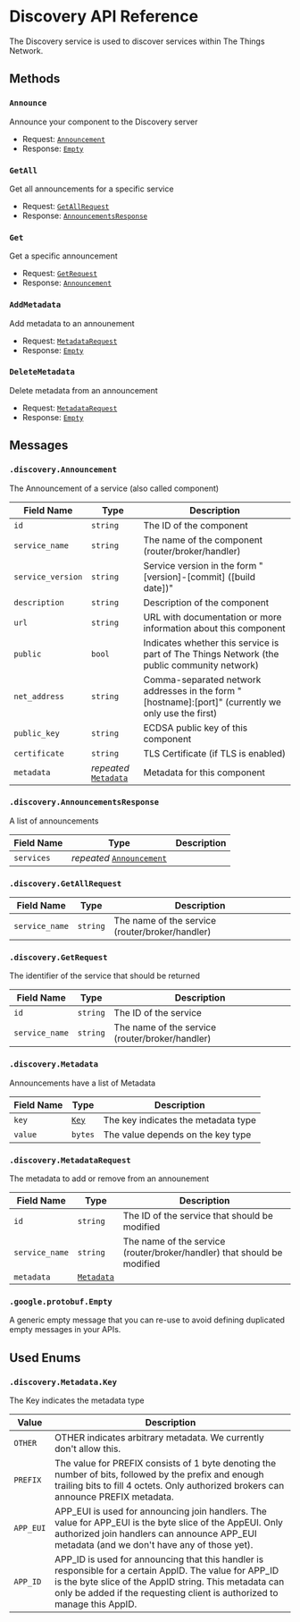 # Discovery API Reference

The Discovery service is used to discover services within The Things Network.

## Methods

### `Announce`

Announce your component to the Discovery server

- Request: [`Announcement`](#discoveryannouncement)
- Response: [`Empty`](#discoveryannouncement)

### `GetAll`

Get all announcements for a specific service

- Request: [`GetAllRequest`](#discoverygetallrequest)
- Response: [`AnnouncementsResponse`](#discoverygetallrequest)

### `Get`

Get a specific announcement

- Request: [`GetRequest`](#discoverygetrequest)
- Response: [`Announcement`](#discoverygetrequest)

### `AddMetadata`

Add metadata to an announement

- Request: [`MetadataRequest`](#discoverymetadatarequest)
- Response: [`Empty`](#discoverymetadatarequest)

### `DeleteMetadata`

Delete metadata from an announcement

- Request: [`MetadataRequest`](#discoverymetadatarequest)
- Response: [`Empty`](#discoverymetadatarequest)

## Messages

### `.discovery.Announcement`

The Announcement of a service (also called component)

| Field Name | Type | Description |
| ---------- | ---- | ----------- |
| `id` | `string` | The ID of the component |
| `service_name` | `string` | The name of the component (router/broker/handler) |
| `service_version` | `string` | Service version in the form "[version]-[commit] ([build date])" |
| `description` | `string` | Description of the component |
| `url` | `string` | URL with documentation or more information about this component |
| `public` | `bool` | Indicates whether this service is part of The Things Network (the public community network) |
| `net_address` | `string` | Comma-separated network addresses in the form "[hostname]:[port]" (currently we only use the first) |
| `public_key` | `string` | ECDSA public key of this component |
| `certificate` | `string` | TLS Certificate (if TLS is enabled) |
| `metadata` | _repeated_ [`Metadata`](#discoverymetadata) | Metadata for this component |

### `.discovery.AnnouncementsResponse`

A list of announcements

| Field Name | Type | Description |
| ---------- | ---- | ----------- |
| `services` | _repeated_ [`Announcement`](#discoveryannouncement) |  |

### `.discovery.GetAllRequest`

| Field Name | Type | Description |
| ---------- | ---- | ----------- |
| `service_name` | `string` | The name of the service (router/broker/handler) |

### `.discovery.GetRequest`

The identifier of the service that should be returned

| Field Name | Type | Description |
| ---------- | ---- | ----------- |
| `id` | `string` | The ID of the service |
| `service_name` | `string` | The name of the service (router/broker/handler) |

### `.discovery.Metadata`

Announcements have a list of Metadata

| Field Name | Type | Description |
| ---------- | ---- | ----------- |
| `key` | [`Key`](#discoverymetadatakey) | The key indicates the metadata type |
| `value` | `bytes` | The value depends on the key type |

### `.discovery.MetadataRequest`

The metadata to add or remove from an announement

| Field Name | Type | Description |
| ---------- | ---- | ----------- |
| `id` | `string` | The ID of the service that should be modified |
| `service_name` | `string` | The name of the service (router/broker/handler) that should be modified |
| `metadata` | [`Metadata`](#discoverymetadata) |  |

### `.google.protobuf.Empty`

A generic empty message that you can re-use to avoid defining duplicated
empty messages in your APIs.

## Used Enums

### `.discovery.Metadata.Key`

The Key indicates the metadata type

| Value | Description |
| ----- | ----------- |
| `OTHER` | OTHER indicates arbitrary metadata. We currently don't allow this. |
| `PREFIX` | The value for PREFIX consists of 1 byte denoting the number of bits, followed by the prefix and enough trailing bits to fill 4 octets. Only authorized brokers can announce PREFIX metadata. |
| `APP_EUI` | APP_EUI is used for announcing join handlers. The value for APP_EUI is the byte slice of the AppEUI. Only authorized join handlers can announce APP_EUI metadata (and we don't have any of those yet). |
| `APP_ID` | APP_ID is used for announcing that this handler is responsible for a certain AppID. The value for APP_ID is the byte slice of the AppID string. This metadata can only be added if the requesting client is authorized to manage this AppID. |

